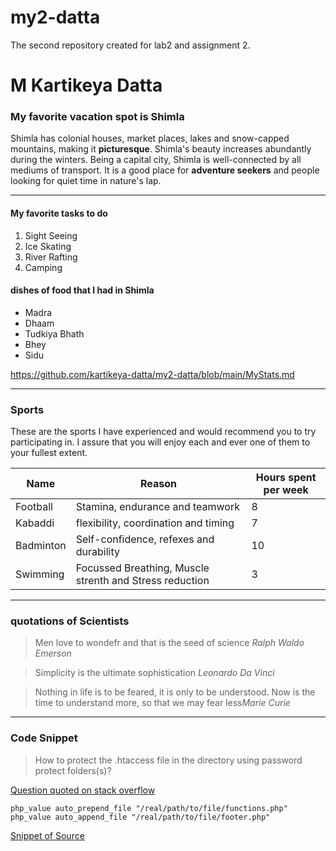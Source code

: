 # my2-datta
The second repository created for lab2 and assignment 2.
# M Kartikeya Datta #
### My favorite vacation spot is Shimla ###

Shimla has colonial houses, market places, lakes and snow-capped mountains, making it **picturesque**. Shimla's beauty increases abundantly during the winters. Being a capital city, Shimla is well-connected by all mediums of transport. It is a good place for __adventure seekers__ and people looking for quiet time in nature's lap.

---

#### My favorite tasks to do ####
1. Sight Seeing
2. Ice Skating
3. River Rafting
4. Camping

#### dishes of food that I had in Shimla ####
* Madra
* Dhaam
* Tudkiya Bhath
* Bhey
* Sidu


https://github.com/kartikeya-datta/my2-datta/blob/main/MyStats.md

---

### Sports

These are the sports I have experienced and would recommend you to try participating in. I assure that you will enjoy each and ever one of them to your fullest extent.

| Name | Reason | Hours spent per week |
|------|--------|----------------------|
| Football | Stamina, endurance and teamwork | 8 |
| Kabaddi | flexibility, coordination and timing | 7 |
| Badminton | Self-confidence, refexes and durability | 10 |
| Swimming | Focussed Breathing, Muscle strenth and Stress reduction | 3 |

---

### quotations of Scientists

> Men love to wondefr and that is the seed of science *Ralph Waldo Emerson*

> Simplicity is the ultimate sophistication *Leonardo Da Vinci*

> Nothing in life is to be feared, it is only to be understood. Now is the time to understand more, so that we may fear less*Marie Curie*

---

### Code Snippet

> How to protect the .htaccess file in the directory using password protect folders(s)?

[Question quoted on stack overflow](https://stackoverflow.com/questions/19821536/prepend-file-by-htaccess-in-to-specify-tag)

```
php_value auto_prepend_file "/real/path/to/file/functions.php"
php_value auto_append_file "/real/path/to/file/footer.php"
```
[Snippet of Source](https://css-tricks.com/snippets/htaccess/append-prepend-files/)